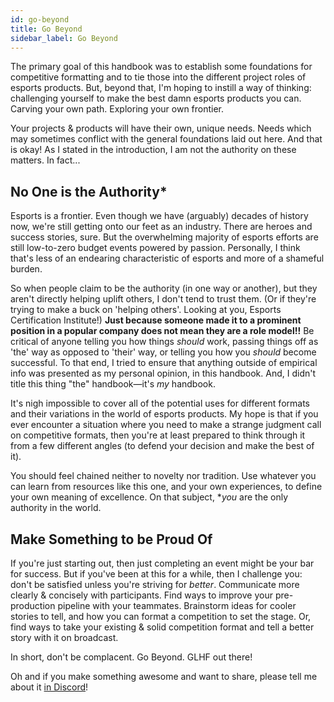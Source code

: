 ```yaml
---
id: go-beyond
title: Go Beyond
sidebar_label: Go Beyond
---
```


The primary goal of this handbook was to establish some foundations for competitive formatting and to tie those into
  the different project roles of esports products.
But, beyond that, I'm hoping to instill a way of thinking: challenging yourself to make the best damn esports products you can.
Carving your own path.
Exploring your own frontier.

Your projects & products will have their own, unique needs.
Needs which may sometimes conflict with the general foundations laid out here.
And that is okay!
As I stated in the introduction, I am not the authority on these matters.
In fact...

## No One is the Authority*

Esports is a frontier.
Even though we have (arguably) decades of history now, we're still getting onto our feet as an industry.
There are heroes and success stories, sure.
But the overwhelming majority of esports efforts are still low-to-zero budget events powered by passion.
Personally, I think that's less of an endearing characteristic of esports and more of a shameful burden.

So when people claim to be the authority (in one way or another), but they aren't directly helping uplift others,
  I don't tend to trust them.
(Or if they're trying to make a buck on 'helping others'.
Looking at you, Esports Certification Institute!)
**Just because someone made it to a prominent position in a popular company does not mean they are a role model!!**
Be critical of anyone telling you how things *should* work, passing things off as 'the' way as opposed to 'their' way, or telling you how you *should* become successful.
To that end, I tried to ensure that anything outside of empirical info was presented as my personal opinion, in this handbook.
And, I didn't title this thing "the" handbook—it's *my* handbook.

It's nigh impossible to cover all of the potential uses for different formats and their variations in the world of esports products.
My hope is that if you ever encounter a situation where you need to make a strange judgment call on competitive formats,
  then you're at least prepared to think through it from a few different angles (to defend your decision and make the best of it).

You should feel chained neither to novelty nor tradition.
Use whatever you can learn from resources like this one, and your own experiences, to define your own meaning of excellence.
On that subject, **you* are the only authority in the world.

## Make Something to be Proud Of

If you're just starting out, then just completing an event might be your bar for success.
But if you've been at this for a while, then I challenge you: don't be satisfied unless you're striving for *better*.
Communicate more clearly & concisely with participants.
Find ways to improve your pre-production pipeline with your teammates.
Brainstorm ideas for cooler stories to tell, and how you can format a competition to set the stage.
Or, find ways to take your existing & solid competition format and tell a better story with it on broadcast.

In short, don't be complacent.
Go Beyond.
GLHF out there!

Oh and if you make something awesome and want to share, please tell me about it [in Discord](https://discord.com/invite/4U7UWjCt7r)!
